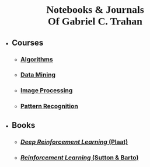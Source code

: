# <p style="text-align:center; font-family: Times New Roman">Notebooks & Journals <br>Of Gabriel C. Trahan</p>

* ## Courses
    * ### [Algorithms](./Design-&-Analysis-of-Algorithms/toc.md)
    * ### [Data Mining](./Data-Mining_Concepts-and-Techniques/toc.md)
    * ### [Image Processing](./Image-Processing/toc.md)
    * ### [Pattern Recognition](./Pattern-Recognition/toc.md)

* ## Books
    * ### [*Deep Reinforcement Learning* (Plaat)](./Deep-Reinforcement-Learning/toc.md)
    * ### [*Reinforcement Learning* (Sutton & Barto)](./Reinforcement-Learning/toc.md)